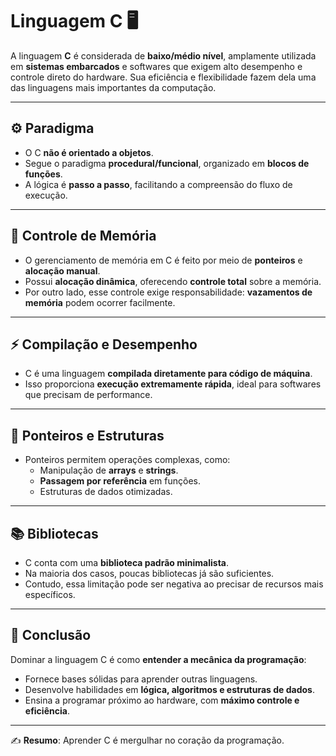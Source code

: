 # Linguagem C 🖥️

A linguagem **C** é considerada de **baixo/médio nível**, amplamente utilizada em **sistemas embarcados** e softwares que exigem alto desempenho e controle direto do hardware. Sua eficiência e flexibilidade fazem dela uma das linguagens mais importantes da computação.

---

## ⚙️ Paradigma
- O C **não é orientado a objetos**.  
- Segue o paradigma **procedural/funcional**, organizado em **blocos de funções**.  
- A lógica é **passo a passo**, facilitando a compreensão do fluxo de execução.

---

## 🧠 Controle de Memória
- O gerenciamento de memória em C é feito por meio de **ponteiros** e **alocação manual**.  
- Possui **alocação dinâmica**, oferecendo **controle total** sobre a memória.  
- Por outro lado, esse controle exige responsabilidade: **vazamentos de memória** podem ocorrer facilmente.

---

## ⚡ Compilação e Desempenho
- C é uma linguagem **compilada diretamente para código de máquina**.  
- Isso proporciona **execução extremamente rápida**, ideal para softwares que precisam de performance.

---

## 🔗 Ponteiros e Estruturas
- Ponteiros permitem operações complexas, como:  
  - Manipulação de **arrays** e **strings**.  
  - **Passagem por referência** em funções.  
  - Estruturas de dados otimizadas.  

---

## 📚 Bibliotecas
- C conta com uma **biblioteca padrão minimalista**.  
- Na maioria dos casos, poucas bibliotecas já são suficientes.  
- Contudo, essa limitação pode ser negativa ao precisar de recursos mais específicos.

---

## 🎯 Conclusão
Dominar a linguagem C é como **entender a mecânica da programação**:  
- Fornece bases sólidas para aprender outras linguagens.  
- Desenvolve habilidades em **lógica, algoritmos e estruturas de dados**.  
- Ensina a programar próximo ao hardware, com **máximo controle e eficiência**.

---

✍️ **Resumo**: Aprender C é mergulhar no coração da programação.
